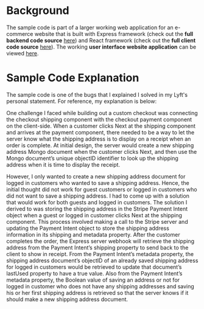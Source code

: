 # Background
The sample code is part of a larger working web application for an e-commerce website that is built with Express framework (check out the <b>full backend code source</b> [here](https://github.com/krislee/ecommerce-backend)) and React framework (check out the <b>full client code source</b> [here](https://github.com/krislee/ecommerce-frontend)). The working <b>user interface website application</b> can be viewed [here](https://elecommerce.netlify.app/).

# Sample Code Explanation
The sample code is one of the bugs that I explained I solved in my Lyft's personal statement. For reference, my explanation is below:

One challenge I faced while building out a custom checkout was connecting the checkout shipping component with the checkout payment component on the client-side. When a customer clicks Next at the shipping component and arrives at the payment component, there needed to be a way to let the server know what the shipping address is to display on a receipt when an order is complete. At initial design, the server would create a new shipping address Mongo document when the customer clicks Next, and then use the Mongo document’s unique objectID identifier to look up the shipping address when it is time to display the receipt. 

However, I only wanted to create a new shipping address document for logged in customers who wanted to save a shipping address. Hence, the initial thought did not work for guest customers or logged in customers who did not want to save a shipping address. I had to come up with a solution that would work for both guests and logged in customers. The solution I derived to was storing the shipping address in the Stripe Payment Intent object when a guest or logged in customer clicks Next at the shipping component. This process involved making a call to the Stripe server and updating the Payment Intent object to store the shipping address information in its shipping and metadata property. After the customer completes the order, the Express server webhook will retrieve the shipping address from the Payment Intent’s shipping property to send back to the client to show in receipt. From the Payment Intent’s metadata property, the shipping address document’s objectID of an already saved shipping address for logged in customers would be retrieved to update that document’s lastUsed property to have a true value. Also from the Payment Intent’s metadata property, the Boolean value of saving an address or not for logged in customer who does not have any shipping addresses and saving his or her first shipping address is retrieved so that the server knows if it should make a new shipping address document. 
